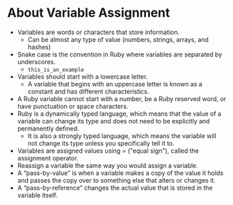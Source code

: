 # About Variable Assignment

- Variables are words or characters that store information.
  - Can be almost any type of value (numbers, strings, arrays, and hashes)
- Snake case is the convention in Ruby where variables are separated by underscores.
  - `this_is_an_example`
- Variables should start with a lowercase letter.
  - A variable that begins with an uppercase letter is known as a constant and has different characteristics.
- A Ruby variable cannot start with a number, be a Ruby reserved word, or have punctuation or space characters.
- Ruby is a dynamically typed language, which means that the value of a variable can change its type and does not need to be explicitly and permanently defined.
  - It is also a strongly typed language, which means the variable will not change its type unless you specifically tell it to.
- Variables are assigned values using = ("equal sign"), called the assignment operator.
- Reassign a variable the same way you would assign a variable.
- A “pass-by-value” is when a variable makes a copy of the value it holds and passes the copy over to something else that alters or changes it.
- A “pass-by-reference” changes the actual value that is stored in the variable itself.